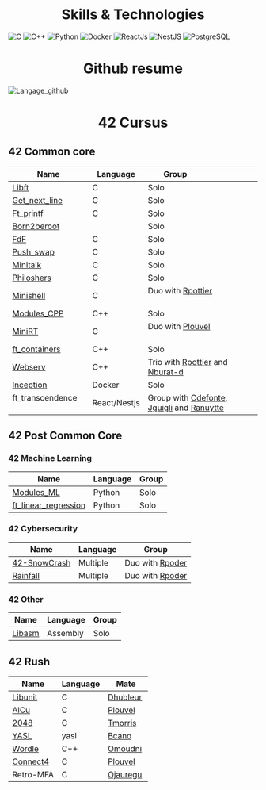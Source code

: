 <h1 align='center'> Skills & Technologies </h1>

![C]
![C++]
![Python]
![Docker]
![ReactJs]
![NestJS]
![PostgreSQL]

<h1 align='center'> Github resume </h1>

![Langage_github]

<h1 align='center'> 42 Cursus </h1>

<h2> 42 Common core </h2>

| Name                              | Language     | Group                                                                        |
|-----------------------------------|--------------|------------------------------------------------------------------------------|
| [Libft][42-libft]                 | C            | Solo                                                                         |
| [Get_next_line][42-get_next_line] | C            | Solo                                                                         |
| [Ft_printf][42-ft_printf]         | C            | Solo                                                                         |
| [Born2beroot][42-Born2beroot]     |              | Solo                                                                         |
| [FdF][42-FdF]                     | C            | Solo                                                                         |
| [Push_swap][42-push_swap]         | C            | Solo                                                                         |
| [Minitalk][42-minitalk]           | C            | Solo                                                                         |
| [Philoshers][42-Philoshers]       | C            | Solo                                                                         |
| [Minishell][42-Minishell]         | C            | Duo with [Rpottier][Rpottier]                                                |
| [Modules_CPP][42-CPP_Modules]     | C++          | Solo                                                                         |
| [MiniRT][42-miniRT]               | C            | Duo with [Plouvel][Plouvel]                                                  |
| [ft_containers][42-ft_containers] | C++          | Solo                                                                         |
| [Webserv][42-Webserv]             | C++          | Trio with [Rpottier][Rpottier] and [Nburat-d][Nburat-d]                      |
| [Inception][42-Inception]         | Docker       | Solo                                                                         |
| ft_transcendence                  | React/Nestjs | Group with [Cdefonte][Cdefonte], [Jguigli][Jguigli] and [Ranuytte][Ranuytte] |


<h2> 42 Post Common Core </h2>


<h3> 42 Machine Learning </h3> 

| Name                                            | Language | Group |
|-------------------------------------------------|----------|-------|
| [Modules_ML][42-Modules ML]                     | Python   | Solo  |
| [ft_linear_regression][42-ft_linear_regression] | Python   | Solo  |


<h3> 42 Cybersecurity </h3>

| Name                         | Language | Group                      |
|------------------------------|----------|----------------------------|
| [42-SnowCrash][42-SnowCrash] | Multiple | Duo with [Rpoder][Rpoder]  |
| [Rainfall][42-rainfall]      | Multiple | Duo with [Rpoder][Rpoder]  |


<h3> 42 Other </h3>

| Name                | Language | Group |
|---------------------|----------|-------|
| [Libasm][42-Libasm] | Assembly | Solo  |


<h2> 42 Rush </h2>

| Name                     | Language | Mate                 |
|--------------------------|----------|----------------------|
| [Libunit][42-libunit]    | C        | [Dhubleur][Dhubleur] |
| [AlCu][42-AlCu]          | C        | [Plouvel][Plouvel]   |
| [2048][42-Wong_kar_Wai]  | C        | [Tmorris][Tmorris]   |
| [YASL][42-YASL]          | yasl     | [Bcano][Bcano]       |
| [Wordle][42-Wordle]      | C++      | [Omoudni][Omoudni]   |
| [Connect4][42-Connect4]  | C        | [Plouvel][Plouvel]   |
| Retro-MFA                | C        | [Ojauregu][Ojauregu] |




<!-- Lien repo github --->

[42-CPP_Modules]: https://github.com/bsavinel/42-CPP_Modules
[42-libft]: https://github.com/bsavinel/42-libft
[42-get_next_line]: https://github.com/bsavinel/42-get_next_line
[42-ft_printf]: https://github.com/bsavinel/42-ft_printf
[42-Born2beroot]: https://github.com/bsavinel/42-Born2beroot
[42-FdF]: https://github.com/bsavinel/42-FdF
[42-push_swap]: https://github.com/bsavinel/42-push_swap
[42-minitalk]: https://github.com/bsavinel/42-minitalk
[42-Philoshers]: https://github.com/bsavinel/42-Philosophers
[42-libunit]: https://github.com/bsavinel/42-libunit
[42-AlCu]: https://github.com/bsavinel/42-AlCu
[42-Minishell]: https://github.com/bsavinel/42-Minishell
[42-Wong_kar_Wai]: https://github.com/bsavinel/42-Wong_kar_Wai
[42-YASL]: https://github.com/bsavinel/42-YASL
[42-Wordle]: https://github.com/bsavinel/42-Wordle
[42-Connect4]: https://github.com/bsavinel/42-Connect4
[42-miniRT]: https://github.com/bsavinel/42-miniRT
[42-ft_containers]:https://github.com/bsavinel/42-ft_containers
[42-Webserv]:https://github.com/bsavinel/42-Webserv
[42-Inception]:https://github.com/bsavinel/42-Inception
[42-ft_linear_regression]:https://github.com/bsavinel/42-ft_linear_regression
[42-Modules ML]:https://github.com/bsavinel/42-ML_Module
[42-Libasm]:https://github.com/bsavinel/42-libasm
[42-SnowCrash]:https://github.com/bsavinel/42-SnowCrash
[42-rainfall]:https://github.com/rpoder/42-rainfall

<!-- Mate of project --->

[Nburat-d]: https://github.com/nicolasb1607
[Plouvel]: https://github.com/noctuelles
[Dhubleur]: https://github.com/dams333
[Rpottier]: https://github.com/RodolphePottier
[Tmorris]: https://github.com/tmorris42
[Bcano]: https://github.com/BarbaraC12
[Omoudni]: https://github.com/OUAFABULOUS
[Ojauregu]: https://github.com/Oceanejau
[Cdefonte]: https://github.com/cdefonte42
[Jguigli]: https://github.com/Thegreymago
[Ranuytte]: https://gitlab.com/ranuytte
[Rpoder]: https://github.com/rpoder

<!-- Github Link --->

[Langage_github]: https://github-readme-stats.vercel.app/api/top-langs/?username=bsavinel&hide=roff,php,html,perl&layout=compact&theme=radical&show
[C]:https://img.shields.io/badge/C-%2300599C.svg?style=for-the-badge&logo=c&logoColor=white
[C++]:https://img.shields.io/badge/C++-%2300599C.svg?style=for-the-badge&logo=c%2B%2B&logoColor=white
[Docker]:https://img.shields.io/badge/Docker-2CA5E0?style=for-the-badge&logo=docker&logoColor=white
[Python]:https://img.shields.io/badge/Python-3776AB?style=for-the-badge&logo=python&logoColor=white
[ReactJs]:https://img.shields.io/badge/React-20232A?style=for-the-badge&logo=react&logoColor=61DAFB
[PostgreSQL]:https://img.shields.io/badge/PostgreSQL-336791?style=for-the-badge&logo=postgresql&logoColor=white
[NestJs]:https://img.shields.io/badge/-NestJs-ea2845?style=for-the-badge&logo=nestjs&logoColor=white
